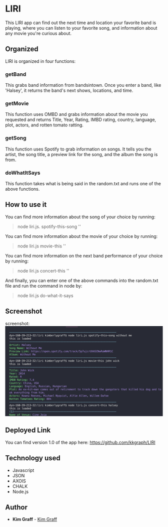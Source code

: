 # LIRI
This LIRI app can find out the next time and location your favorite band is playing, where you can listen to your favorite song, and information about any movie you're curious about. 

## Organized 
LIRI is organized in four functions:
### getBand
This grabs band information from bandsintown. Once you enter a band, like 'Halsey', it returns the band's next shows, locations, and time.

### getMovie
This function uses OMBD and grabs information about the movie you requested and returns Title, Year, Rating, IMBD rating, country, language, plot, actors, and rotten tomato ratting. 

### getSong
This function uses Spotify to grab information on songs. It tells you the artist, the song title, a preview link for the song, and the album the song is from. 

### doWhatItSays
This function takes what is being said in the random.txt and runs one of the above functions.

## How to use it 

You can find more information about the song of your choice by running:
> node liri.js. spotify-this-song '<song-title>'

You can find more information about the movie of your choice by running:
> node liri.js movie-this '<movie-title>'

You can find more information on the next band performance of your choice by running:
> node liri.js concert-this '<artist-name>'

And finally, you can enter one of the above commands into the random.txt file and run the command in node by:
> node liri.js do-what-it-says

## Screenshot
screenshot:
 ![Screenshot](/screenshot.png)

## Deployed Link 
You can find version 1.0 of the app here: https://github.com/kkgraph/LIRI

## Technology used
* Javascript
* JSON
* AXOIS
* CHALK 
* Node.js

## Author
* **Kim Graff** - [Kim Graff](https://github.com/kkgraph)
